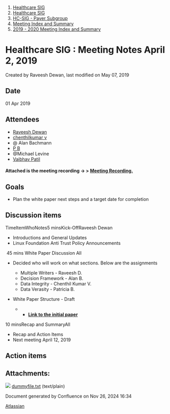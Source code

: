 1. [Healthcare SIG](index.html)
2. [Healthcare SIG](Healthcare-SIG_20545573.html)
3. [HC-SIG - Payer Subgroup](HC-SIG---Payer-Subgroup_20545772.html)
4. [Meeting Index and Summary](Meeting-Index-and-Summary_20562097.html)
5. [2019 - 2020 Meeting Index and Summary](2019---2020-Meeting-Index-and-Summary_20562096.html)

# Healthcare SIG : Meeting Notes April 2, 2019

Created by Raveesh Dewan, last modified on May 07, 2019

## Date

01 Apr 2019

## Attendees

- [Raveesh Dewan](https://lf-hyperledger.atlassian.net/wiki/people/70121:649dc451-8286-49a2-9235-8e8961c00c8c?ref=confluence)
- [chenthilkumar v](https://lf-hyperledger.atlassian.net/wiki/people/5e371c82001c770cc7047836?ref=confluence)
- @ Alan Bachmann
- [P B](https://lf-hyperledger.atlassian.net/wiki/people/557058:6abe1cac-4fc0-4235-aa9f-487e0ca0aa3d?ref=confluence)
- @Michael Levine
- [Vaibhav Patil](https://lf-hyperledger.atlassian.net/wiki/people/712020:33ec4b08-9854-4447-a63d-f01a15ac0af9?ref=confluence)

#### Attached is the meeting recording → &gt; [Meeting Recording.](#)

## Goals

- Plan the white paper next steps and a target date for completion

## Discussion items

TimeItemWhoNotes5 minsKick-OffRaveesh Dewan

- Introductions and General Updates
- Linux Foundation Anti Trust Policy Announcements

 45 mins White Paper Discussion All

- Decided who will work on what sections. Below are the assignments
  
  - Multiple Writers - Raveesh D.
  - Decision Framework - Alan B.
  - Data Integrity - Chenthil Kumar V.
  - Data Verasity - Patricia B.
- White Paper Structure - Draft
  
  - - [**Link to the initial paper**](https://drive.google.com/open?id=1k8LDb5XuMoTDktQkB2PV0lXowjGws0ltco6QFpOvIAc)

10 minsRecap and SummaryAll

- Recap and Action Items
- Next meeting April 12, 2019

## Action items

## Attachments:

![](images/icons/bullet_blue.gif) [dummyfile.txt](attachments/20550858/20562401.txt) (text/plain)

Document generated by Confluence on Nov 26, 2024 16:34

[Atlassian](http://www.atlassian.com/)
